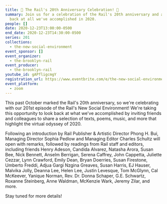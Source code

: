 ```yaml
---
title: 🎉 The Rail's 20th Anniversary Celebration! 🎉
summary: Join us for a celebration of the Rail's 20th anniversary and a look
  back at all we've accomplished in 2020.
people: []
date: 2020-12-23T13:00:00-0500
end_date: 2020-12-23T14:30:00-0500
series: 201
collections:
  - the-new-social-environment
event_sponsor: []
event_organizer:
  - the-brooklyn-rail
event_producer:
  - the-brooklyn-rail
youtube_id: gAPfligcmgY
registration_url: https://www.eventbrite.com/e/the-new-social-environment-200-the-rails-20th-anniversary-tickets-132870415991
event_platform:
  - zoom
---
```

This past October marked the Rail's 20th anniversary, so we're celebrating with our 201st episode of the Rail's New Social Environment! We're taking this opportunity to look back at what we've accomplished by inviting friends and colleagues to share a selection of texts, poems, music, and more that highlight the virtual odyssey of 2020.

Following an introduction by Rail Publisher & Artistic Director Phong H. Bui, Managing Director Sophia Pedlow and Managing Editor Charles Schultz will open with remarks, followed by readings from Rail staff and editors, including friends Henry Adeson, Candida Alvarez, Natasha Arora, Susan Bee, Nick Bennett, Anselm Berrigan, Serena Caffrey, John Cappetta, Juliette Cezzar, Lynn Crawford, Emily Dean, Bryan Doerries, Susan Firestone, Umberto Freddi, Adjua Gargi Nzgina Greaves, Susan Harris, EJ Hauser, Malvika Jolly, Deanna Lee, Helen Lee, Justin Levesque, Tom McGlynn, Cal McKeever, Yanique Norman, Rev. Dr. Donna Schaper, G.E. Schwartz, Roxanne Steinberg, Anne Waldman, McKenzie Wark, Jeremy Zilar, and more. 

Stay tuned for more details!